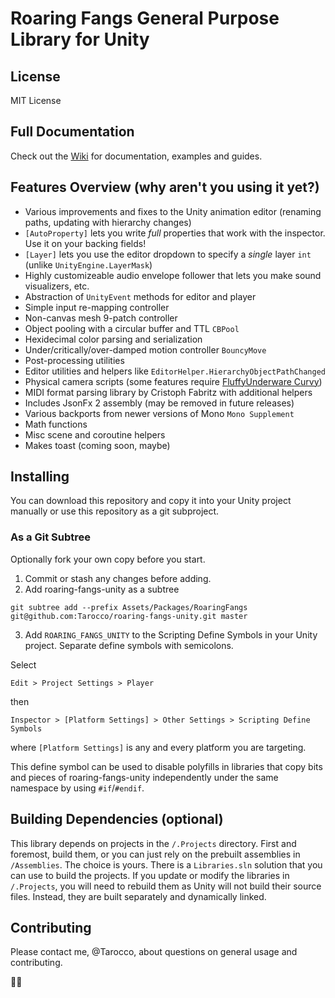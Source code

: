 Roaring Fangs General Purpose Library for Unity
=====
License
-----
MIT License

Full Documentation
-----
Check out the [Wiki](https://github.com/Tarocco/roaring-fangs-unity/wiki) for documentation, examples and guides.

Features Overview (why aren't you using it yet?)
-----

- Various improvements and fixes to the Unity animation editor (renaming paths, updating with hierarchy changes)
- `[AutoProperty]` lets you write _full_ properties that work with the inspector. Use it on your backing fields!
- `[Layer]` lets you use the editor dropdown to specify a _single_ layer `int` (unlike `UnityEngine.LayerMask`)
- Highly customizeable audio envelope follower that lets you make sound visualizers, etc.
- Abstraction of `UnityEvent` methods for editor and player
- Simple input re-mapping controller
- Non-canvas mesh 9-patch controller
- Object pooling with a circular buffer and TTL `CBPool`
- Hexidecimal color parsing and serialization
- Under/critically/over-damped motion controller `BouncyMove`
- Post-processing utilities
- Editor utilities and helpers like `EditorHelper.HierarchyObjectPathChanged`
- Physical camera scripts (some features require [FluffyUnderware Curvy](http://fluffyunderware.com/curvy/start))
- MIDI format parsing library by Cristoph Fabritz with additional helpers
- Includes JsonFx 2 assembly (may be removed in future releases)
- Various backports from newer versions of Mono `Mono Supplement`
- Math functions
- Misc scene and coroutine helpers
- Makes toast (coming soon, maybe)

Installing
-----
You can download this repository and copy it into your Unity project manually or use this repository as a git subproject.

### As a Git Subtree
Optionally fork your own copy before you start.

1. Commit or stash any changes before adding.
2. Add roaring-fangs-unity as a subtree

  `git subtree add --prefix Assets/Packages/RoaringFangs git@github.com:Tarocco/roaring-fangs-unity.git master`
  
3. Add `ROARING_FANGS_UNITY` to the Scripting Define Symbols in your Unity project. Separate define symbols with semicolons.

  Select
  
  `Edit > Project Settings > Player`
  
  then
  
  `Inspector > [Platform Settings] > Other Settings > Scripting Define Symbols`
  
  where `[Platform Settings]` is any and every platform you are targeting. 
  
  This define symbol can be used to disable polyfills in libraries that copy bits and pieces of roaring-fangs-unity independently under the same namespace by using `#if`/`#endif`.

Building Dependencies (optional)
-----
This library depends on projects in the `/.Projects` directory. First and foremost, build them, or you can just rely on the prebuilt assemblies in `/Assemblies`. The choice is yours. There is a `Libraries.sln` solution that you can use to build the projects. If you update or modify the libraries in `/.Projects`, you will need to rebuild them as Unity will not build their source files. Instead, they are built separately and dynamically linked.

Contributing
-----
Please contact me, @Tarocco, about questions on general usage and contributing.

🐰🐇
